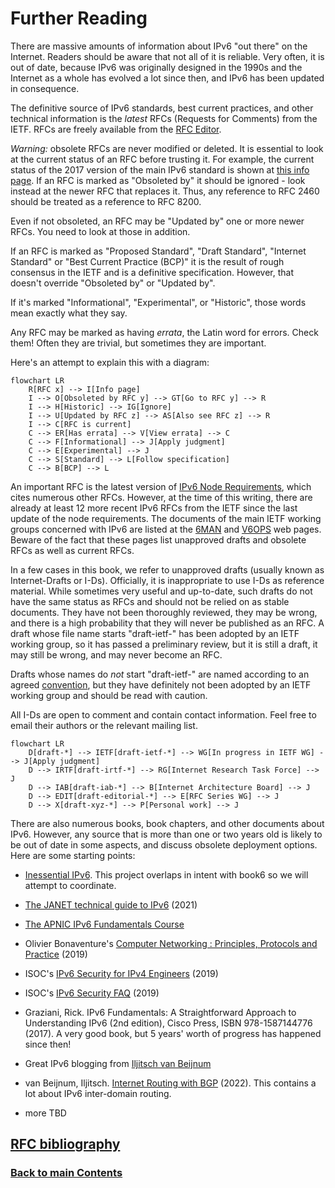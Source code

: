 # Further Reading

There are massive amounts of information about IPv6 "out there" on the
Internet. Readers should be aware that not all of it is reliable. Very
often, it is out of date, because IPv6 was originally designed in the
1990s and the Internet as a whole has evolved a lot since then, and IPv6
has been updated in consequence.

The definitive source of IPv6 standards, best current practices, and
other technical information is the *latest* RFCs (Requests for Comments)
from the IETF. RFCs are freely available from the
[RFC Editor](https://www.rfc-editor.org/).

*Warning:* obsolete RFCs are never modified or deleted. It is essential
to look at the current status of an RFC before trusting it. For example,
the current status of the 2017 version of the main IPv6 standard is
shown at [this info page](https://www.rfc-editor.org/info/rfc8200). If
an RFC is marked as "Obsoleted by" it should be ignored - look instead
at the newer RFC that replaces it. Thus, any reference to RFC 2460
should be treated as a reference to RFC 8200.

Even if not obsoleted, an RFC may be "Updated by" one or more newer
RFCs. You need to look at those in addition.

If an RFC is marked as "Proposed Standard", "Draft Standard", "Internet
Standard" or "Best Current Practice (BCP)" it is the result of rough
consensus in the IETF and is a definitive specification. However, that
doesn't override "Obsoleted by" or "Updated by".

If it's marked "Informational", "Experimental", or "Historic", those
words mean exactly what they say.

Any RFC may be marked as having *errata*, the Latin word for errors.
Check them! Often they are trivial, but sometimes they are important.

Here's an attempt to explain this with a diagram:

```mermaid
flowchart LR
    R[RFC x] --> I[Info page]
    I --> O[Obsoleted by RFC y] --> GT[Go to RFC y] --> R
    I --> H[Historic] --> IG[Ignore]
    I --> U[Updated by RFC z] --> AS[Also see RFC z] --> R
    I --> C[RFC is current]
    C --> ER[Has errata] --> V[View errata] --> C
    C --> F[Informational] --> J[Apply judgment]
    C --> E[Experimental] --> J 
    C --> S[Standard] --> L[Follow specification]
    C --> B[BCP] --> L
```

An important RFC is the latest version of
[IPv6 Node Requirements](https://www.rfc-editor.org/info/bcp220), which
cites numerous other RFCs. However, at the time of this writing, there
are already at least 12 more recent IPv6 RFCs from the IETF since the
last update of the node requirements. The documents of the main IETF
working groups concerned with IPv6 are listed at the
[6MAN](https://datatracker.ietf.org/wg/6man/documents/) and
[V6OPS](https://datatracker.ietf.org/wg/v6ops/documents/) web pages.
Beware of the fact that these pages list unapproved drafts and obsolete
RFCs as well as current RFCs.

In a few cases in this book, we refer to unapproved drafts (usually
known as Internet-Drafts or I-Ds). Officially, it is inappropriate to
use I-Ds as reference material. While sometimes very useful and
up-to-date, such drafts do not have the same status as RFCs and should
not be relied on as stable documents. They have not been thoroughly
reviewed, they may be wrong, and there is a high probability that they
will never be published as an RFC. A draft whose file name starts
"draft-ietf-" has been adopted by an IETF working group, so it has
passed a preliminary review, but it is still a draft, it may still be
wrong, and may never become an RFC.

Drafts whose names do _not_ start "draft-ietf-" are named according
to an agreed
[convention](https://authors.ietf.org/naming-your-internet-draft),
but they have definitely not been adopted by an IETF working group
and should be read with caution.

All I-Ds are open to comment and contain contact information. Feel free
to email their authors or the relevant mailing list.

```mermaid
flowchart LR
    D[draft-*] --> IETF[draft-ietf-*] --> WG[In progress in IETF WG] --> J[Apply judgment]
    D --> IRTF[draft-irtf-*] --> RG[Internet Research Task Force] --> J
    D --> IAB[draft-iab-*] --> B[Internet Architecture Board] --> J
    D --> EDIT[draft-editorial-*] --> E[RFC Series WG] --> J
    D --> X[draft-xyz-*] --> P[Personal work] --> J
```

There are also numerous books, book chapters, and other documents about
IPv6. However, any source that is more than one or two years old is
likely to be out of date in some aspects, and discuss obsolete
deployment options. Here are some starting points:

- [Inessential IPv6](https://docs.google.com/document/d/1WohukYWdlFcEaSm-SQtX5Zgrkr-FZiZnfhlvoFi5Bl0/edit).
  This project overlaps in intent with book6 so we will attempt to
  coordinate.

- [The JANET technical guide to IPv6](https://repository.jisc.ac.uk/8349/1/janet-ipv6-technical-guide.pdf)
  (2021)

- [The APNIC IPv6 Fundamentals Course](https://academy.apnic.net/en/course/ipv6-fundamentals)

- Olivier Bonaventure's
  [Computer Networking : Principles, Protocols and Practice](https://beta.computer-networking.info/syllabus/default/protocols/ipv6.html#ip-version-6)
  (2019)

- ISOC's
  [IPv6 Security for IPv4 Engineers](https://www.internetsociety.org/resources/deploy360/ipv6/security/ipv4-engineers/)
  (2019)

- ISOC's
  [IPv6 Security FAQ](https://www.internetsociety.org/deploy360/ipv6/security/faq/)
  (2019)

- Graziani, Rick. IPv6 Fundamentals: A Straightforward Approach to
  Understanding IPv6 (2nd edition), Cisco Press, ISBN 978-1587144776
  (2017). A very good book, but 5 years' worth of progress has happened
  since then!

- Great IPv6 blogging from
  [Iljitsch van Beijnum](https://ipv6.iljitsch.com/)

- van Beijnum, Iljitsch.
  [Internet Routing with BGP](https://www.iljitsch.com/2022/11-18-new-e-book-internet-routing-with-bgp.html)
  (2022). This contains a lot about IPv6 inter-domain routing.

- more TBD

## [RFC bibliography](RFC%20bibliography.md)

<!-- Link lines generated automatically; do not delete -->

### [<ins>Back to main Contents</ins>](../Contents.md)
